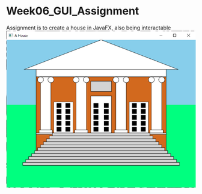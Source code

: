 # Week06_GUI_Assignment
Assignment is to create a house in JavaFX, also being interactable
![House Closed](HouseClosed.PNG)
